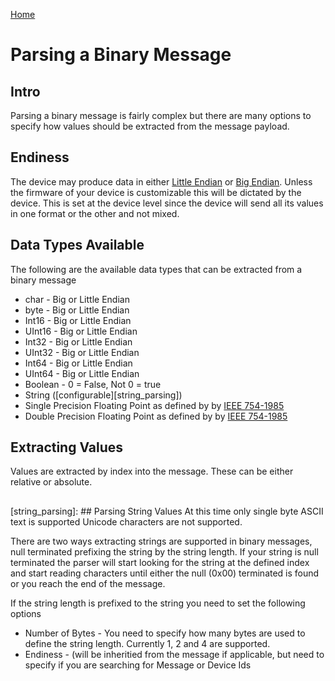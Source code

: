[Home](Index.md)

# Parsing a Binary Message

## Intro 
Parsing a binary message is fairly complex but there are many options to specify how values should be extracted from the message payload.

## Endiness
The device may produce data in either [Little Endian](https://en.wikipedia.org/wiki/Endianness#Little) or [Big Endian](https://en.wikipedia.org/wiki/Endianness#Big).  Unless the firmware of your device is customizable this will be dictated by the device.  This is set at the device level since the device will send all its values in one format or the other and not mixed. 

## Data Types Available
The following are the available data types that can be extracted from a binary message
* char - Big or Little Endian
* byte - Big or Little Endian
* Int16 - Big or Little Endian
* UInt16 - Big or Little Endian
* Int32 - Big or Little Endian
* UInt32 - Big or Little Endian
* Int64 - Big or Little Endian
* UInt64 - Big or Little Endian
* Boolean - 0 = False, Not 0 = true
* String ([configurable][string_parsing])
* Single Precision Floating Point as defined by by [IEEE 754-1985](https://en.wikipedia.org/wiki/IEEE_754-1985)
* Double Precision Floating Point as defined by by [IEEE 754-1985](https://en.wikipedia.org/wiki/IEEE_754-1985)

## Extracting Values
Values are extracted by index into the message.  These can be either relative or absolute.


##


[string_parsing]: ## Parsing String Values 
At this time only single byte ASCII text is supported Unicode characters are not supported.

There are two ways extracting strings are supported in binary messages, null terminated prefixing the string by the string length.  If your string is null terminated the parser will start looking for the string at the defined index and start reading characters until either the null (0x00) terminated is found or you reach the end of the message.

If the string length is prefixed to the string you need to set the following options
* Number of Bytes - You need to specify how many bytes are used to define the string length.  Currently 1, 2 and 4 are supported.
* Endiness - (will be inheritied from the message if applicable, but need to specify if you are searching for Message or Device Ids
